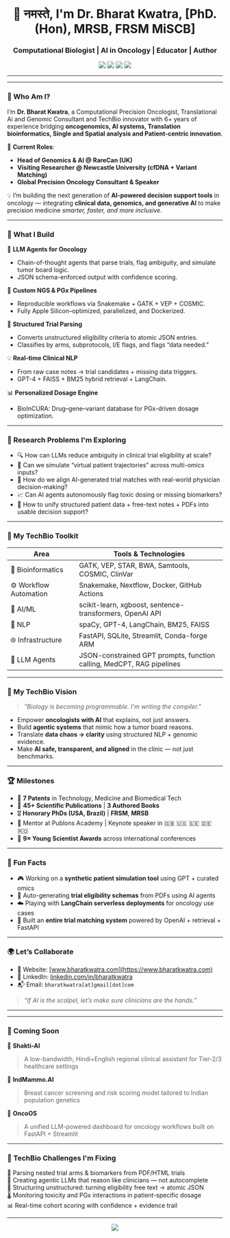 <h1 align="center">👋 नमस्ते, I'm Dr. Bharat Kwatra, [PhD.(Hon), MRSB, FRSM MiSCB] </h1>
<h3 align="center">Computational Biologist | AI in Oncology | Educator | Author</h3>

<p align="center">
  <img src="https://img.shields.io/badge/Precision-Oncology-red" />
  <img src="https://img.shields.io/badge/AI--Driven--Research-Enabled-blueviolet" />
  <img src="https://img.shields.io/badge/Fellowship-FRSM%20%26%20MRSB-green" />
  <img src="https://img.shields.io/badge/Mac-Apple%20Silicon%20Optimized-lightgrey" />
</p>

---

---

### 👋 Who Am I?

I’m **Dr. Bharat Kwatra**, a Computational Precision Oncologist, Translational Ai and Genomic Consultant and TechBio innovator with 6+ years of experience bridging **oncogenomics, AI systems, Translation bioinformatics, Single and Spatial analysis and Patient-centric innovation**.

🔬 **Current Roles**:
- **Head of Genomics & AI @ RareCan (UK)**
- **Visiting Researcher @ Newcastle University (cfDNA + Variant Matching)**
- **Global Precision Oncology Consultant & Speaker**

💡 I’m building the next generation of **AI-powered decision support tools** in oncology — integrating **clinical data, genomics, and generative AI** to make precision medicine *smarter, faster, and more inclusive*.

---

### 🔭 What I Build

🚀 **LLM Agents for Oncology**
- Chain-of-thought agents that parse trials, flag ambiguity, and simulate tumor board logic.
- JSON schema-enforced output with confidence scoring.

🧬 **Custom NGS & PGx Pipelines**
- Reproducible workflows via Snakemake + GATK + VEP + COSMIC.
- Fully Apple Silicon–optimized, parallelized, and Dockerized.

📄 **Structured Trial Parsing**
- Converts unstructured eligibility criteria to atomic JSON entries.
- Classifies by arms, subprotocols, I/E flags, and flags “data needed.”

💡 **Real-time Clinical NLP**
- From raw case notes → trial candidates + missing data triggers.
- GPT-4 + FAISS + BM25 hybrid retrieval + LangChain.

📊 **Personalized Dosage Engine**
- BioInCURA: Drug–gene–variant database for PGx-driven dosage optimization.

---

### 🧠 Research Problems I'm Exploring

- 🔍 How can LLMs reduce ambiguity in clinical trial eligibility at scale?
- 🧬 Can we simulate “virtual patient trajectories” across multi-omics inputs?
- 🤖 How do we align AI-generated trial matches with real-world physician decision-making?
- 📈 Can AI agents autonomously flag toxic dosing or missing biomarkers?
- 🧠 How to unify structured patient data + free-text notes + PDFs into usable decision support?

---

### 🧰 My TechBio Toolkit

| Area | Tools & Technologies |
|------|----------------------|
| 🧬 Bioinformatics | GATK, VEP, STAR, BWA, Samtools, COSMIC, ClinVar |
| ⚙️ Workflow Automation | Snakemake, Nextflow, Docker, GitHub Actions |
| 🤖 AI/ML | scikit-learn, xgboost, sentence-transformers, OpenAI API |
| 💬 NLP | spaCy, GPT-4, LangChain, BM25, FAISS |
| 🌐 Infrastructure | FastAPI, SQLite, Streamlit, Conda-forge ARM |
| 🧠 LLM Agents | JSON-constrained GPT prompts, function calling, MedCPT, RAG pipelines |

---

### 🧬 My TechBio Vision

> _"Biology is becoming programmable. I'm writing the compiler."_

- Empower **oncologists with AI** that explains, not just answers.
- Build **agentic systems** that mimic how a tumor board reasons.
- Translate **data chaos → clarity** using structured NLP + genomic evidence.
- Make **AI safe, transparent, and aligned** in the clinic — not just benchmarks.

---

### 🏆 Milestones

- 🧪 **7 Patents** in Technology, Medicine and Biomedical Tech
- 📖 **45+ Scientific Publications** | **3 Authored Books**
- 🎖️ **Honorary PhDs (USA, Brazil)** | **FRSM**, **MRSB**
- 🧠 Mentor at Publons Academy | Keynote speaker in 🇬🇧 🇺🇸 🇸🇪 🇩🇪 🇷🇴
- 🏅 **9× Young Scientist Awards** across international conferences

---

### 💬 Fun Facts

- 🎮 Working on a **synthetic patient simulation tool** using GPT + curated omics
- 📜 Auto-generating **trial eligibility schemas** from PDFs using AI agents
- ☁️ Playing with **LangChain serverless deployments** for oncology use cases
- 🧪 Built an **entire trial matching system** powered by OpenAI + retrieval + FastAPI

---

### 🌍 Let’s Collaborate

- 🔗 Website: [www.bharatkwatra.com](https://www.bharatkwatra.com)
- 💼 LinkedIn: [linkedin.com/in/bharatkwatra](https://linkedin.com/in/bharatkwatra)
- 📬 Email: `bharatkwatra[at]gmail[dot]com`

> _“If AI is the scalpel, let’s make sure clinicians are the hands.”_

---

---

### 🔮 Coming Soon

🧠 **Shakti-AI**  
> A low-bandwidth, Hindi+English regional clinical assistant for Tier-2/3 healthcare settings

🧬 **IndMammo.AI**  
> Breast cancer screening and risk scoring model tailored to Indian population genetics

🧪 **OncoOS**  
> A unified LLM-powered dashboard for oncology workflows built on FastAPI + Streamlit

---

### 🔧 TechBio Challenges I'm Fixing

🧩 Parsing nested trial arms & biomarkers from PDF/HTML trials  
🦾 Creating agentic LLMs that reason like clinicians — not autocomplete  
📄 Structuring unstructured: turning eligibility free text → atomic JSON  
🌡 Monitoring toxicity and PGx interactions in patient-specific dosage  
📊 Real-time cohort scoring with confidence + evidence trail

---

<p align="center">
  <img src="https://visitcount.itsvg.in/api?id=bharatkwatra&label=Profile%20Visits&color=6f42c1&icon=github" />
</p>
